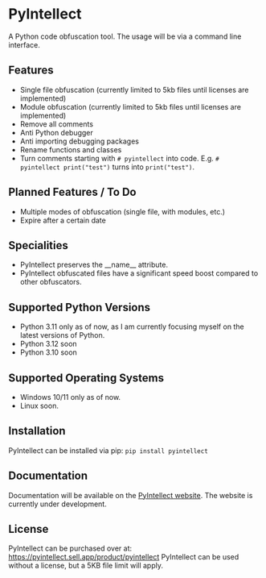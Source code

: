 # PyIntellect
A Python code obfuscation tool.
The usage will be via a command line interface.

## Features
- Single file obfuscation (currently limited to 5kb files until licenses are implemented)
- Module obfuscation (currently limited to 5kb files until licenses are implemented)
- Remove all comments
- Anti Python debugger
- Anti importing debugging packages
- Rename functions and classes
- Turn comments starting with `# pyintellect` into code. E.g. `# pyintellect print("test")` turns into `print("test")`.

## Planned Features / To Do
- Multiple modes of obfuscation (single file, with modules, etc.)
- Expire after a certain date

## Specialities
- PyIntellect preserves the __name\_\_ attribute.
- PyIntellect obfuscated files have a significant speed boost compared to other obfuscators.

## Supported Python Versions
- Python 3.11 only as of now, as I am currently focusing myself on the latest versions of Python.
- Python 3.12 soon
- Python 3.10 soon

## Supported Operating Systems
- Windows 10/11 only as of now.
- Linux soon.

## Installation

PyIntellect can be installed via pip:
`pip install pyintellect`

## Documentation
Documentation will be available on the [PyIntellect website](https://pyintellect.com). The website is currently under development.

## License
PyIntellect can be purchased over at: https://pyintellect.sell.app/product/pyintellect
PyIntellect can be used without a license, but a 5KB file limit will apply.
